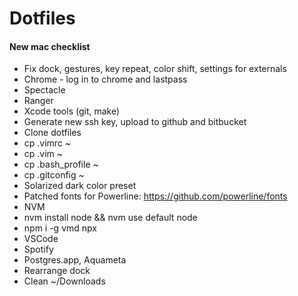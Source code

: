 # Dotfiles

#### New mac checklist
- Fix dock, gestures, key repeat, color shift, settings for externals
- Chrome - log in to chrome and lastpass
- Spectacle
- Ranger
- Xcode tools (git, make)
- Generate new ssh key, upload to github and bitbucket
- Clone dotfiles
- cp .vimrc ~
- cp .vim ~
- cp .bash_profile ~
- cp .gitconfig ~
- Solarized dark color preset
- Patched fonts for Powerline: https://github.com/powerline/fonts
- NVM
- nvm install node && nvm use default node
- npm i -g vmd npx
- VSCode
- Spotify
- Postgres.app, Aquameta
- Rearrange dock
- Clean ~/Downloads
